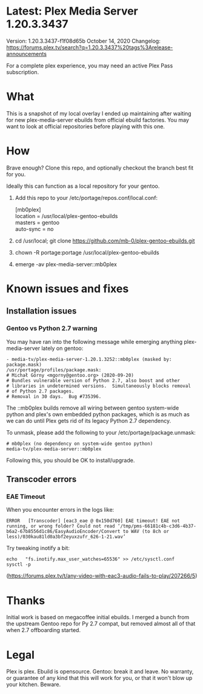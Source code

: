 # Latest: Plex Media Server 1.20.3.3437
Version: 1.20.3.3437-f1f08d65b October 14, 2020
Changelog: https://forums.plex.tv/search?q=1.20.3.3437%20tags%3Arelease-announcements

For a complete plex experience, you may need an active Plex Pass subscription.

# What
This is a snapshot of my local overlay I ended up maintaining after waiting for new plex-media-server ebuilds from official ebuild factories.
You may want to look at official repositories before playing with this one. 

# How
Brave enough?
Clone this repo, and optionally checkout the branch best fit for you.

Ideally this can function as a local repository for your gentoo.

1. Add this repo to your /etc/portage/repos.conf/local.conf:

   [mb0plex]  
   location = /usr/local/plex-gentoo-ebuilds  
   masters = gentoo  
   auto-sync = no  

2. cd /usr/local; git clone https://github.com/mb-0/plex-gentoo-ebuilds.git
3. chown -R portage:portage /usr/local/plex-gentoo-ebuilds
4. emerge -av plex-media-server::mb0plex

# Known issues and fixes
## Installation issues
### Gentoo vs Python 2.7 warning
You may have ran into the following message while emerging anything plex-media-server lately on gentoo:
```
- media-tv/plex-media-server-1.20.1.3252::mb0plex (masked by: package.mask)
/usr/portage/profiles/package.mask:
# Michał Górny <mgorny@gentoo.org> (2020-09-20)
# Bundles vulnerable version of Python 2.7, also boost and other
# libraries in undetermined versions.  Simultaneously blocks removal
# of Python 2.7 packages.
# Removal in 30 days.  Bug #735396.
```

The ::mb0plex builds remove all wiring between gentoo system-wide python and plex's own embedded python packages, which is as much as we can do until Plex gets rid of its legacy Python 2.7 dependency.

To unmask, please add the following to your /etc/portage/package.unmask:
```
# mb0plex (no dependency on system-wide gentoo python)
media-tv/plex-media-server::mb0plex
```

Following this, you should be OK to install/upgrade.

## Transcoder errors
### EAE Timeout
When you encounter errors in the logs like:
```
ERROR	[Transcoder] [eac3_eae @ 0x150d760] EAE timeout! EAE not running, or wrong folder? Could not read ‘/tmp/pms-66181c4b-c3d6-4b37-b6a2-67b8556d1c86/EasyAudioEncoder/Convert to WAV (to 8ch or less)/030kau81ld0a3bf2eyuxzufr_626-1-21.wav’
```
Try tweaking inotify a bit:
```
echo   "fs.inotify.max_user_watches=65536" >> /etc/sysctl.conf
sysctl -p
```
(https://forums.plex.tv/t/any-video-with-eac3-audio-fails-to-play/207266/5)

# Thanks
Initial work is based on megacoffee initial ebuilds.
I merged a bunch from the upstream Gentoo repo for Py 2.7 compat, but removed almost all of that when 2.7 offboarding started.

# Legal
Plex is plex.
Ebuild is opensource.
Gentoo: break it and leave.
No warranty, or guarantee of any kind that this will work for you, or that it won't blow up your kitchen. Beware.
